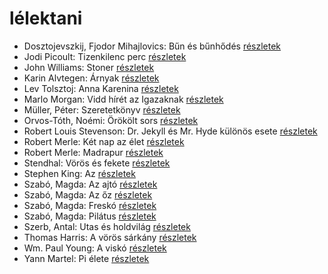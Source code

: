 # lélektani

- Dosztojevszkij, Fjodor Mihajlovics: Bűn és bűnhődés [részletek](_details/%7Bopf.creator%7D.md#id_346)
- Jodi Picoult: Tizenkilenc perc [részletek](_details/%7Bopf.creator%7D.md#id_348)
- John Williams: Stoner [részletek](_details/%7Bopf.creator%7D.md#id_1004)
- Karin Alvtegen: Árnyak [részletek](_details/%7Bopf.creator%7D.md#id_676)
- Lev Tolsztoj: Anna Karenina [részletek](_details/%7Bopf.creator%7D.md#id_778)
- Marlo Morgan: Vidd hírét az Igazaknak [részletek](_details/%7Bopf.creator%7D.md#id_1010)
- Müller, Péter: Szeretetkönyv [részletek](_details/%7Bopf.creator%7D.md#id_115)
- Orvos-Tóth, Noémi: Örökölt sors [részletek](_details/%7Bopf.creator%7D.md#id_1290)
- Robert Louis Stevenson: Dr. Jekyll és Mr. Hyde különös esete [részletek](_details/%7Bopf.creator%7D.md#id_615)
- Robert Merle: Két nap az élet [részletek](_details/%7Bopf.creator%7D.md#id_331)
- Robert Merle: Madrapur [részletek](_details/%7Bopf.creator%7D.md#id_334)
- Stendhal: Vörös és fekete [részletek](_details/%7Bopf.creator%7D.md#id_562)
- Stephen King: Az [részletek](_details/%7Bopf.creator%7D.md#id_555)
- Szabó, Magda: Az ajtó [részletek](_details/%7Bopf.creator%7D.md#id_1357)
- Szabó, Magda: Az őz [részletek](_details/%7Bopf.creator%7D.md#id_1348)
- Szabó, Magda: Freskó [részletek](_details/%7Bopf.creator%7D.md#id_1347)
- Szabó, Magda: Pilátus [részletek](_details/%7Bopf.creator%7D.md#id_1351)
- Szerb, Antal: Utas és holdvilág [részletek](_details/%7Bopf.creator%7D.md#id_387)
- Thomas Harris: A vörös sárkány [részletek](_details/%7Bopf.creator%7D.md#id_1031)
- Wm. Paul Young: A viskó [részletek](_details/%7Bopf.creator%7D.md#id_962)
- Yann Martel: Pi élete [részletek](_details/%7Bopf.creator%7D.md#id_1458)